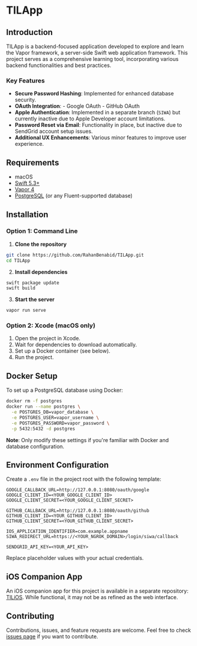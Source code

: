 # TILApp

## Introduction

TILApp is a backend-focused application developed to explore and learn the Vapor framework, a server-side Swift web application framework. This project serves as a comprehensive learning tool, incorporating various backend functionalities and best practices.

### Key Features

- **Secure Password Hashing**: Implemented for enhanced database security.
- **OAuth Integration**:
	  - Google OAuth
	  - GitHub OAuth
- **Apple Authentication**: Implemented in a separate branch (`SIWA`) but currently inactive due to Apple Developer account limitations.
- **Password Reset via Email**: Functionality in place, but inactive due to SendGrid account setup issues.
- **Additional UX Enhancements**: Various minor features to improve user experience.

## Requirements

- macOS
- [Swift 5.3+][1]
- [Vapor 4][2]
- [PostgreSQL][3] (or any Fluent-supported database)

## Installation

### Option 1: Command Line

1. **Clone the repository**
```bash
git clone https://github.com/RahanBenabid/TILApp.git
cd TILApp
```

2. **Install dependencies**
```bash
swift package update
swift build
```

3. **Start the server**
```bash
vapor run serve
```

### Option 2: Xcode (macOS only)

1. Open the project in Xcode.
2. Wait for dependencies to download automatically.
3. Set up a Docker container (see below).
4. Run the project.

## Docker Setup

To set up a PostgreSQL database using Docker:

```bash
docker rm -f postgres
docker run --name postgres \
  -e POSTGRES_DB=vapor_database \
  -e POSTGRES_USER=vapor_username \
  -e POSTGRES_PASSWORD=vapor_password \
  -p 5432:5432 -d postgres
```

**Note**: Only modify these settings if you're familiar with Docker and database configuration.

## Environment Configuration

Create a `.env` file in the project root with the following template:

```env
GOOGLE_CALLBACK_URL=http://127.0.0.1:8080/oauth/google
GOOGLE_CLIENT_ID=<YOUR_GOOGLE_CLIENT_ID>
GOOGLE_CLIENT_SECRET=<YOUR_GOOGLE_CLIENT_SECRET>

GITHUB_CALLBACK_URL=http://127.0.0.1:8080/oauth/github
GITHUB_CLIENT_ID=<YOUR_GITHUB_CLIENT_ID>
GITHUB_CLIENT_SECRET=<YOUR_GITHUB_CLIENT_SECRET>

IOS_APPLICATION_IDENTIFIER=com.example.appname
SIWA_REDIRECT_URL=https://<YOUR_NGROK_DOMAIN>/login/siwa/callback

SENDGRID_API_KEY=<YOUR_API_KEY>
```

Replace placeholder values with your actual credentials.

## iOS Companion App

An iOS companion app for this project is available in a separate repository: [TILiOS][4]. While functional, it may not be as refined as the web interface.

## Contributing

Contributions, issues, and feature requests are welcome. Feel free to check [issues page][5] if you want to contribute.

[1]:	https://swift.org/download/
[2]:	https://vapor.codes/
[3]:	https://www.postgresql.org/
[4]:	https://github.com/RahanBenabid/TILiOS
[5]:	https://github.com/RahanBenabid/TILApp/issues